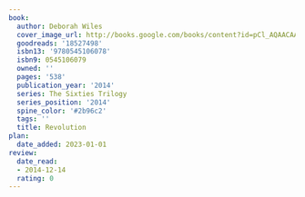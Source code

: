 ```yaml
---
book:
  author: Deborah Wiles
  cover_image_url: http://books.google.com/books/content?id=pCl_AQAACAAJ&printsec=frontcover&img=1&zoom=1&source=gbs_api
  goodreads: '18527498'
  isbn13: '9780545106078'
  isbn9: 0545106079
  owned: ''
  pages: '538'
  publication_year: '2014'
  series: The Sixties Trilogy
  series_position: '2014'
  spine_color: '#2b96c2'
  tags: ''
  title: Revolution
plan:
  date_added: 2023-01-01
review:
  date_read:
  - 2014-12-14
  rating: 0
---
```

